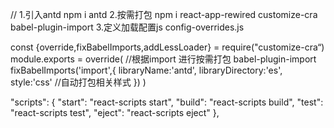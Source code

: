 //
1.引入antd
npm i antd
2.按需打包
npm i react-app-rewired customize-cra babel-plugin-import
3.定义加载配置js config-overrides.js

const {override,fixBabelImports,addLessLoader} = require("customize-cra“)
module.exports = override(
  //根据import 进行按需打包 babel-plugin-import
  fixBabelImports('import',{
    libraryName:'antd',
    libraryDirectory:'es',
    style:'css' //自动打包相关样式
  })
)


  "scripts": {
    "start": "react-scripts start",
    "build": "react-scripts build",
    "test": "react-scripts test",
    "eject": "react-scripts eject"
  },